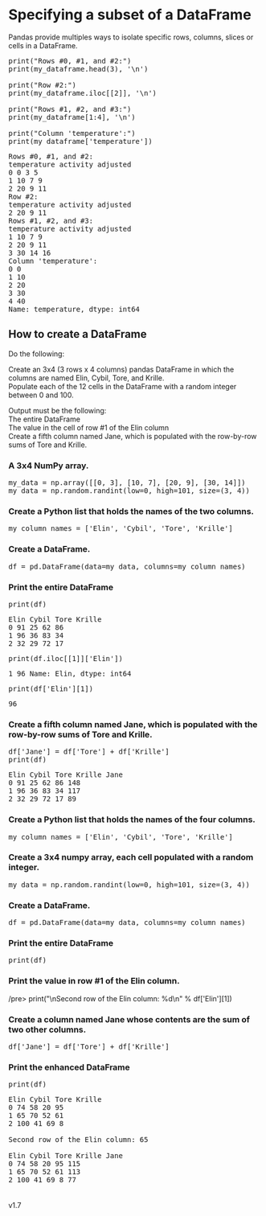 
# Specifying a subset of a DataFrame

Pandas provide multiples ways to isolate specific rows, columns, slices or cells in a DataFrame.

<pre>
print("Rows #0, #1, and #2:")
print(my_dataframe.head(3), '\n')

print("Row #2:")
print(my_dataframe.iloc[[2]], '\n')

print("Rows #1, #2, and #3:")
print(my_dataframe[1:4], '\n')

print("Column 'temperature':")
print(my_dataframe['temperature'])
</pre>

<samp>
Rows #0, #1, and #2:<br>
   temperature  activity  adjusted<br>
0            0         3         5<br>
1           10         7         9<br>
2           20         9        11<br> 
</samp>
   
<samp>   
Row #2:<br>
   temperature  activity  adjusted<br>
2           20         9        11 <br>
</samp>
   
<samp>   
Rows #1, #2, and #3:<br>
   temperature  activity  adjusted<br>
1           10         7         9<br>
2           20         9        11<br>
3           30        14        16 <br>
</samp>
   
<samp>   
Column 'temperature':<br>
0     0<br>
1    10<br>
2    20<br>
3    30<br>
4    40<br>
Name: temperature, dtype: int64
</samp>



## How to create a DataFrame

Do the following:

Create an 3x4 (3 rows x 4 columns) pandas DataFrame in which the columns are named Elin, Cybil, Tore, and Krille.
<br>
Populate each of the 12 cells in the DataFrame with a random integer between 0 and 100.


Output must be the following:
<br>
The entire DataFrame
<br>
The value in the cell of row #1 of the Elin column
<br>
Create a fifth column named Jane, which is populated with the row-by-row sums of Tore and Krille.


### A 3x4 NumPy array.

<pre>
my_data = np.array([[0, 3], [10, 7], [20, 9], [30, 14]])
my_data = np.random.randint(low=0, high=101, size=(3, 4))
</pre>

### Create a Python list that holds the names of the two columns.

<pre>
my_column_names = ['Elin', 'Cybil', 'Tore', 'Krille']
</pre>

### Create a DataFrame.
<pre>
df = pd.DataFrame(data=my_data, columns=my_column_names)
</pre>

### Print the entire DataFrame
<pre>
print(df)
</pre>
<samp>
   Elin  Cybil  Tore  Krille<br>
0       91     25      62     86<br>
1       96     36      83     34<br>
2       32     29      72     17
</samp>
  
<pre>
print(df.iloc[[1]]['Elin'])
</pre>
<samp>
1    96
Name: Elin, dtype: int64
</samp>

<pre>
print(df['Elin'][1])
</pre>

<samp>
96
</samp>


### Create a fifth column named Jane, which is populated with the row-by-row sums of Tore and Krille.

<pre>
df['Jane'] = df['Tore'] + df['Krille']
print(df) 
</pre>

<samp>
   Elin  Cybil  Tore  Krille  Jane<br>
0       91     25      62     86    148<br>
1       96     36      83     34    117<br>
2       32     29      72     17     89
</samp>


### Create a Python list that holds the names of the four columns.
<pre>
my_column_names = ['Elin', 'Cybil', 'Tore', 'Krille']
</pre>

### Create a 3x4 numpy array, each cell populated with a random integer.
<pre>
my_data = np.random.randint(low=0, high=101, size=(3, 4))
</pre>

### Create a DataFrame.
<pre>
df = pd.DataFrame(data=my_data, columns=my_column_names)
</pre>

### Print the entire DataFrame
<pre>
print(df)
</pre>

### Print the value in row #1 of the Elin column.
/pre>
print("\nSecond row of the Elin column: %d\n" % df['Elin'][1])
</pre>

### Create a column named Jane whose contents are the sum of two other columns.
<pre>
df['Jane'] = df['Tore'] + df['Krille']
</pre>


### Print the enhanced DataFrame
<pre>
print(df)
</pre>

<samp>
   Elin  Cybil  Tore  Krille<br>
0       74     58      20     95<br>
1       65     70      52     61<br>
2      100     41      69      8<br>
<br>
Second row of the Elin column: 65<br>
<br>
   Elin  Cybil  Tore  Krille  Jane<br>
0       74     58      20     95    115<br>
1       65     70      52     61    113<br>
2      100     41      69      8     77<br>
</samp>




<br>
<br>
v1.7
